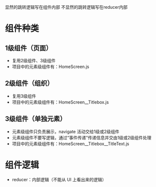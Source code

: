 
显然的跳转逻辑写在组件内部
不显然的跳转逻辑写在reducer内部



# 组件种类
## 1级组件（页面）
- 复用2级组件、3级组件
- 项目中的元素级组件有：HomeScreen.js


## 2级组件（组织）
- 复用3级组件
- 项目中的元素级组件有：HomeScreen__Titlebox.js


## 3级组件（单独元素）
- 元素级组件只负责展示，navigate 活动交给1级或2级组件
- 元素级组件不要写逻辑，通过“事件传递”传递信息并交由1级或2级组件处理
- 项目中的元素级组件有：HomeScreen__Titlebox__TitleText.js


# 组件逻辑
- reducer：内部逻辑（不能从 UI 上看出来的逻辑）